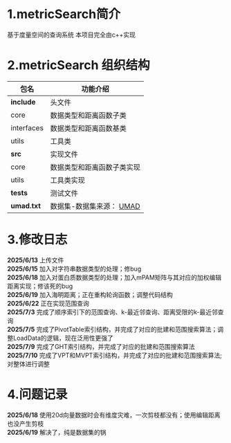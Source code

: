 # 1.metricSearch简介
基于度量空间的查询系统
本项目完全由c++实现
# 2.metricSearch 组织结构

|包名|功能介绍|
|-|-|
|**include**| 头文件|
|core|数据类型和距离函数子类|
|interfaces|数据类型和距离函数基类|
|utils|工具类|
|**src**| 实现文件|
|core|数据类型和距离函数子类实现|
|utils|工具类实现|
|**tests** | 测试文件|
|**umad.txt**| 数据集-数据集来源： [UMAD](https://gitee.com/UMAD/UMAD/wikis/pages?sort_id=2497170&doc_id=840507#12-%E6%95%B0%E6%8D%AE%E9%9B%86%E4%BB%8B%E7%BB%8D) |
# 3.修改日志
**2025/6/13** 上传文件  
**2025/6/15** 加入对字符串数据类型的处理；修bug  
**2025/6/18** 加入对蛋白质数据类型的处理；加入mPAM矩阵与其对应的加权编辑距离实现；修该死的bug  
**2025/6/19** 加入海明距离；正在重构轮询函数；调整代码结构  
**2025/6/22** 正在实现范围查询  
**2025/7/3** 完成了顺序索引下的范围查询、k-最近邻查询、距离受限的k-最近邻查询  
**2025/7/5** 完成了PivotTable索引结构，并完成了对应的批建和范围搜索算法；调整LoadData的逻辑，现在泛用性更强了  
**2025/7/9** 完成了GHT索引结构，并完成了对应的批建和范围搜索算法  
**2025/7/10** 完成了VPT和MVPT索引结构，并完成了对应的批建和范围搜索算法;对整体进行调整  
# 4.问题记录
**2025/6/18** 使用20d向量数据时会有维度灾难，一次剪枝都没有；使用编辑距离也没产生剪枝  
**2025/6/19** 解决了，纯是数据集的锅  
